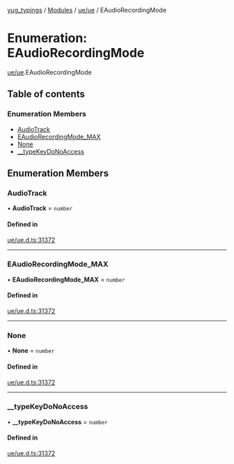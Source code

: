 [yug_typings](../README.md) / [Modules](../modules.md) / [ue/ue](../modules/ue_ue.md) / EAudioRecordingMode

# Enumeration: EAudioRecordingMode

[ue/ue](../modules/ue_ue.md).EAudioRecordingMode

## Table of contents

### Enumeration Members

- [AudioTrack](ue_ue.EAudioRecordingMode.md#audiotrack)
- [EAudioRecordingMode\_MAX](ue_ue.EAudioRecordingMode.md#eaudiorecordingmode_max)
- [None](ue_ue.EAudioRecordingMode.md#none)
- [\_\_typeKeyDoNoAccess](ue_ue.EAudioRecordingMode.md#__typekeydonoaccess)

## Enumeration Members

### AudioTrack

• **AudioTrack** = `number`

#### Defined in

[ue/ue.d.ts:31372](https://github.com/YugMetaverse/yug_typings/blob/b7d9b19/ue/ue.d.ts#L31372)

___

### EAudioRecordingMode\_MAX

• **EAudioRecordingMode\_MAX** = `number`

#### Defined in

[ue/ue.d.ts:31372](https://github.com/YugMetaverse/yug_typings/blob/b7d9b19/ue/ue.d.ts#L31372)

___

### None

• **None** = `number`

#### Defined in

[ue/ue.d.ts:31372](https://github.com/YugMetaverse/yug_typings/blob/b7d9b19/ue/ue.d.ts#L31372)

___

### \_\_typeKeyDoNoAccess

• **\_\_typeKeyDoNoAccess** = `number`

#### Defined in

[ue/ue.d.ts:31372](https://github.com/YugMetaverse/yug_typings/blob/b7d9b19/ue/ue.d.ts#L31372)
